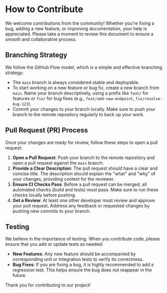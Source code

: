 # How to Contribute

We welcome contributions from the community! Whether you're fixing a bug, adding a new feature, or improving documentation, your help is appreciated. Please take a moment to review this document to ensure a smooth and collaborative process.

## Branching Strategy

We follow the GitHub Flow model, which is a simple and effective branching strategy:

-   The `main` branch is always considered stable and deployable.
-   To start working on a new feature or bug fix, create a new branch from `main`. Name your branch descriptively, using a prefix like `feat/` for features or `fix/` for bug fixes (e.g., `feat/add-new-endpoint`, `fix/resolve-bug-123`).
-   Commit your changes to your branch locally. Make sure to push your branch to the remote repository regularly to back up your work.

## Pull Request (PR) Process

Once your changes are ready for review, follow these steps to open a pull request:

1.  **Open a Pull Request**: Push your branch to the remote repository and open a pull request against the `main` branch.
2.  **Provide a Clear Description**: The pull request should have a clear and concise title. The description should explain the "what" and "why" of your changes, providing context for the reviewer.
3.  **Ensure CI Checks Pass**: Before a pull request can be merged, all automated checks (build and tests) must pass. Make sure to run these checks locally before pushing.
4.  **Get a Review**: At least one other developer must review and approve your pull request. Address any feedback or requested changes by pushing new commits to your branch.

## Testing

We believe in the importance of testing. When you contribute code, please ensure that you add or update tests as needed:

-   **New Features**: Any new feature should be accompanied by corresponding unit or integration tests to verify its correctness.
-   **Bug Fixes**: If you are fixing a bug, it is highly recommended to add a regression test. This helps ensure the bug does not reappear in the future.

Thank you for contributing to our project!
